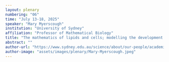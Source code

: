 ```yaml
---
layout: plenary
numbering: "06"
time: "July 13-18, 2025"
speaker: "Mary Myerscough"
institution: "University of Sydney"
affiliation: "Professor of Mathematical Biology"
title: "The mathematics of lipids and cells; modelling the development of atherosclerotic plaques"
abstract: ""
author-url: "https://www.sydney.edu.au/science/about/our-people/academic-staff/mary-myerscough.html"
author-image: "assets/images/plenary/Mary-Myerscough.jpeg"
---
```


